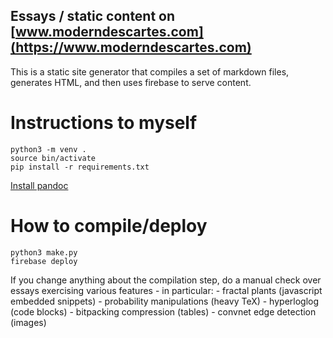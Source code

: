 ## Essays / static content on [www.moderndescartes.com](https://www.moderndescartes.com)

This is a static site generator that compiles a set of markdown files, generates HTML, and then uses firebase to serve content.

# Instructions to myself
```
python3 -m venv .
source bin/activate
pip install -r requirements.txt
```

[Install pandoc](https://pandoc.org/installing.html)

# How to compile/deploy
```
python3 make.py
firebase deploy
```

If you change anything about the compilation step, do a manual check over essays exercising various features - in particular:
    - fractal plants (javascript embedded snippets)
    - probability manipulations (heavy TeX)
    - hyperloglog (code blocks)
    - bitpacking compression (tables)
    - convnet edge detection (images)
